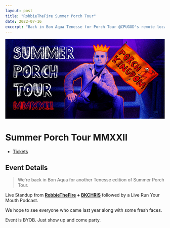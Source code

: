 ```yaml
---
layout: post
title: "RobbieTheFire Summer Porch Tour"
date: 2022-07-16
excerpt: "Back in Bon Aqua Tenesse for Porch Tour @CPUGOD's remote location"
---
```

![](/assets/img/events/2022-07-16.jpg)
# Summer Porch Tour MMXXII
- [Tickets](https://www.eventbrite.com/e/robbiethefire-summer-porch-tour-bon-aqua-tn-near-nashville-tickets-342450587927)

## Event Details
> We're back in Bon Aqua for another Tenesse edition of Summer Porch Tour.

Live Standup from **[RobbieTheFire][rob] + [BKCHRIS][chris]** followed by a Live Run Your Mouth Podcast.

We hope to see everyone who came last year along with some fresh faces.

Event is BYOB. Just show up and come party.


[rob]: https://twitter.com/RobbieTheFire
[chris]: https://twitter.com/ChrisFromBklyn
